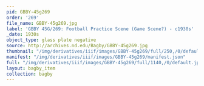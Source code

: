 ```yaml
---
pid: GBBY-45g269
order: '269'
file_name: GBBY-45g269.jpg
label: 'GBBY 45G/269: Football Practice Scene (Game Scene?) - c1930s'
_date: 1930s
object_type: glass plate negative
source: http://archives.nd.edu/Bagby/GBBY-45g269.jpg
thumbnail: "/img/derivatives/iiif/images/GBBY-45g269/full/250,/0/default.jpg"
manifest: "/img/derivatives/iiif/images/GBBY-45g269/manifest.json"
full: "/img/derivatives/iiif/images/GBBY-45g269/full/1140,/0/default.jpg"
layout: bagby_item
collection: bagby
---
```

